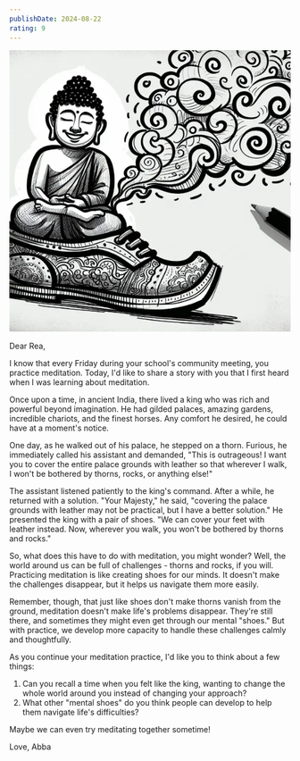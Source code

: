 ```yaml
---
publishDate: 2024-08-22
rating: 9
---
```



![center|300](../../assets/images/2024-08-22-shoes-20240822064354416.webp)

Dear Rea,

I know that every Friday during your school's community meeting, you practice meditation. Today, I'd like to share a story with you that I first heard when I was learning about meditation.

Once upon a time, in ancient India, there lived a king who was rich and powerful beyond imagination. He had gilded palaces, amazing gardens, incredible chariots, and the finest horses. Any comfort he desired, he could have at a moment's notice.

One day, as he walked out of his palace, he stepped on a thorn. Furious, he immediately called his assistant and demanded, "This is outrageous! I want you to cover the entire palace grounds with leather so that wherever I walk, I won't be bothered by thorns, rocks, or anything else!"

The assistant listened patiently to the king's command. After a while, he returned with a solution. "Your Majesty," he said, "covering the palace grounds with leather may not be practical, but I have a better solution." He presented the king with a pair of shoes. "We can cover your feet with leather instead. Now, wherever you walk, you won't be bothered by thorns and rocks."

So, what does this have to do with meditation, you might wonder? Well, the world around us can be full of challenges - thorns and rocks, if you will. Practicing meditation is like creating shoes for our minds. It doesn't make the challenges disappear, but it helps us navigate them more easily.

Remember, though, that just like shoes don't make thorns vanish from the ground, meditation doesn't make life's problems disappear. They're still there, and sometimes they might even get through our mental "shoes." But with practice, we develop more capacity to handle these challenges calmly and thoughtfully.

As you continue your meditation practice, I'd like you to think about a few things:

1. Can you recall a time when you felt like the king, wanting to change the whole world around you instead of changing your approach?
2. What other "mental shoes" do you think people can develop to help them navigate life's difficulties?

Maybe we can even try meditating together sometime!

Love,
Abba
